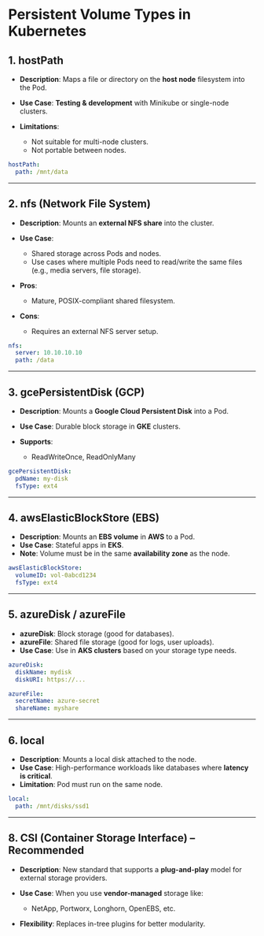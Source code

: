# Persistent Volume Types in Kubernetes

## 1. **hostPath**

* **Description**: Maps a file or directory on the **host node** filesystem into the Pod.
* **Use Case**: **Testing & development** with Minikube or single-node clusters.
* **Limitations**:

    * Not suitable for multi-node clusters.
    * Not portable between nodes.

```yaml
hostPath:
  path: /mnt/data
```

---

## 2. **nfs** (Network File System)

* **Description**: Mounts an **external NFS share** into the cluster.
* **Use Case**:

    * Shared storage across Pods and nodes.
    * Use cases where multiple Pods need to read/write the same files (e.g., media servers, file storage).
* **Pros**:

    * Mature, POSIX-compliant shared filesystem.
* **Cons**:

    * Requires an external NFS server setup.

```yaml
nfs:
  server: 10.10.10.10
  path: /data
```

---

## 3. **gcePersistentDisk** (GCP)

* **Description**: Mounts a **Google Cloud Persistent Disk** into a Pod.
* **Use Case**: Durable block storage in **GKE** clusters.
* **Supports**:

    * ReadWriteOnce, ReadOnlyMany

```yaml
gcePersistentDisk:
  pdName: my-disk
  fsType: ext4
```

---

## 4. **awsElasticBlockStore (EBS)**

* **Description**: Mounts an **EBS volume** in **AWS** to a Pod.
* **Use Case**: Stateful apps in **EKS**.
* **Note**: Volume must be in the same **availability zone** as the node.

```yaml
awsElasticBlockStore:
  volumeID: vol-0abcd1234
  fsType: ext4
```

---

## 5. **azureDisk / azureFile**

* **azureDisk**: Block storage (good for databases).
* **azureFile**: Shared file storage (good for logs, user uploads).
* **Use Case**: Use in **AKS clusters** based on your storage type needs.

```yaml
azureDisk:
  diskName: mydisk
  diskURI: https://...

azureFile:
  secretName: azure-secret
  shareName: myshare
```

---


## 6. **local**

* **Description**: Mounts a local disk attached to the node.
* **Use Case**: High-performance workloads like databases where **latency is critical**.
* **Limitation**: Pod must run on the same node.

```yaml
local:
  path: /mnt/disks/ssd1
```

---

## 8. **CSI (Container Storage Interface)** – Recommended

* **Description**: New standard that supports a **plug-and-play** model for external storage providers.
* **Use Case**: When you use **vendor-managed** storage like:

    * NetApp, Portworx, Longhorn, OpenEBS, etc.
* **Flexibility**: Replaces in-tree plugins for better modularity.

